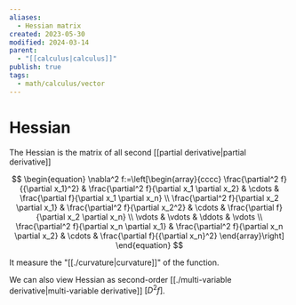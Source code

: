 ```yaml
---
aliases:
  - Hessian matrix
created: 2023-05-30
modified: 2024-03-14
parent:
  - "[[calculus|calculus]]"
publish: true
tags:
  - math/calculus/vector
---
```


# Hessian

The Hessian is the matrix of all second [[partial derivative|partial derivative]]

$$
\begin{equation}
\nabla^2 f:=\left[\begin{array}{cccc}
\frac{\partial^2 f}{{\partial x_1}^2} & \frac{\partial^2 f}{\partial x_1 \partial x_2} & \cdots & \frac{\partial f}{\partial x_1 \partial x_n} \\
\frac{\partial^2 f}{\partial x_2 \partial x_1} & \frac{\partial^2 f}{\partial x_2^2} & \cdots & \frac{\partial f}{\partial x_2 \partial x_n} \\
\vdots & \vdots & \ddots & \vdots \\
\frac{\partial^2 f}{\partial x_n \partial x_1} & \frac{\partial^2 f}{\partial x_n \partial x_2} & \cdots & \frac{\partial f}{{\partial x_n}^2}
\end{array}\right]
\end{equation}
$$

It measure the "[[./curvature|curvature]]" of the function.

We can also view Hessian as second-order [[./multi-variable derivative|multi-variable derivative]] $[D^2f]$.